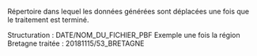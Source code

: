 Répertoire dans lequel les données générées sont déplacées une fois que le traitement est terminé.

Structuration : DATE/NOM_DU_FICHIER_PBF
Exemple une fois la région Bretagne traitée : 20181115/53_BRETAGNE
